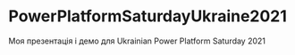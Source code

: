 # PowerPlatformSaturdayUkraine2021
 
Моя презентація і демо для Ukrainian Power Platform Saturday 2021